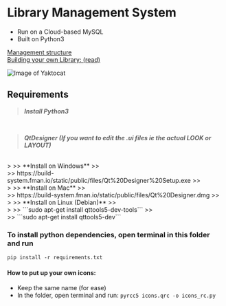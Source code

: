 # Library Management System

- Run on a Cloud-based MySQL
- Built on Python3

[Management structure](https://github.com/Midnight1938/Library-Management/blob/master/MgmntStr.md)
</br>
[Building your own Library: (read)](https://github.com/Midnight1938/Library-Management/blob/master/BuildSQL.md)

![Image of Yaktocat](https://octodex.github.com/images/yaktocat.png)

## Requirements

> ***Install Python3***
<br>

> ***QtDesigner (If you want to edit the .ui files ie the actual LOOK or LAYOUT)***
<br>
>
>> **Install on Windows**
>> <br>
>> https://build-system.fman.io/static/public/files/Qt%20Designer%20Setup.exe
>> <br>
>
>> **Install on Mac**
>> <br>
>> https://build-system.fman.io/static/public/files/Qt%20Designer.dmg
>> <br>
 >
>> **Install on Linux (Debian)**
>> <br>
>
>> ```sudo apt-get install qttools5-dev-tools```
>> <br>
>> ```sudo apt-get install qttools5-dev```

### To install python dependencies, open terminal in this folder and run

```pip install -r requirements.txt```

#### How to put up your own icons:
- Keep the same name (for ease)
- In the folder, open terminal and run:
```pyrcc5 icons.qrc -o icons_rc.py```
